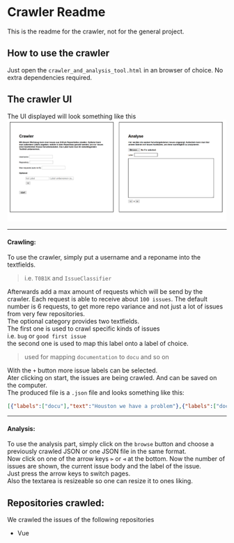 # Crawler Readme
This is the readme for the crawler, not for the general project.

## How to use the crawler
Just open the `crawler_and_analysis_tool.html` in an browser of choice. No extra dependencies required. 

## The crawler UI
The UI displayed will look something like this
![crawler](crawler_img.PNG)

----
#### **Crawling**:
To use the crawler, simply put a username and a reponame into the textfields.
> i.e. `T0B1K` and `IssueClassifier`

Afterwards add a max amount of requests which will be send by the crawler. Each request is able to receive about `100 issues`. The default number is 6 requests, to get more repo variance and not just a lot of issues from very few repositories.\
The optional category provides two textfields.\
The first one is used to crawl specific kinds of issues\
i.e. `bug` or `good first issue`\
the second one is used to map this label onto a label of choice.

> used for mapping `documentation` to `docu` and so on

With the `+` button more issue labels can be selected.\
Ater clicking on start, the issues are being crawled. And can be saved on the computer.\
The produced file is a `.json` file and looks something like this:
```json 
[{"labels":["docu"],"text":"Houston we have a problem"},{"labels":["docu"],"text":"..."}]
```
----
#### **Analysis:**
To use the analysis part, simply click on the `browse` button and choose a previously crawled JSON or one JSON file in the same format.\
Now click on one of the arrow keys `⊳` or `⊲` at the bottom. Now the number of issues are shown, the current issue body and the label of the issue.\
Just press the arrow keys to switch pages.\
Also the textarea is resizeable so one can resize it to ones liking.

## Repositories crawled:
We crawled the issues of the following repositories
- Vue